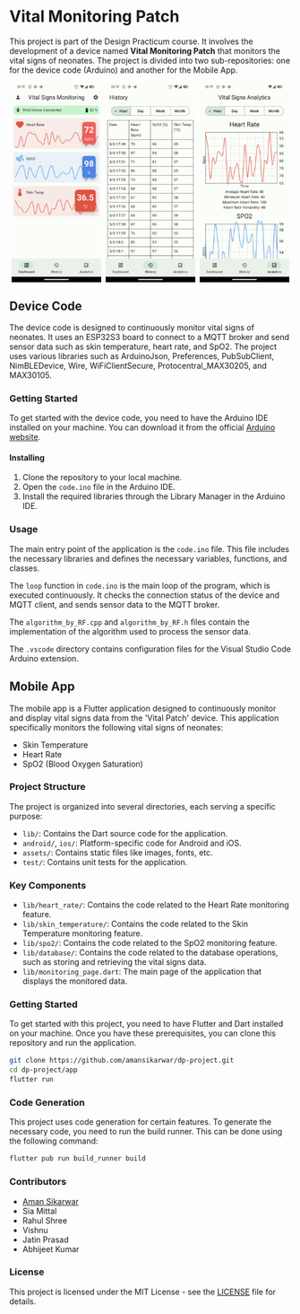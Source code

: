 # Vital Monitoring Patch

This project is part of the Design Practicum course. It involves the development of a device named **Vital Monitoring Patch** that monitors the vital signs of neonates. The project is divided into two sub-repositories: one for the device code (Arduino) and another for the Mobile App.

<div style="display: flex; justify-content: space-around;">
    <img src="image/README/1728465117936.png" alt="Dashboard" style="width:160px;"/>
    <img src="image/README/1728465678569.png" alt="History" style="width:160px;"/>
    <img src="image/README/1728465849361.png" alt="Analytics" style="width:160px;"/>
</div>

## Device Code

The device code is designed to continuously monitor vital signs of neonates. It uses an ESP32S3 board to connect to a MQTT broker and send sensor data such as skin temperature, heart rate, and SpO2. The project uses various libraries such as ArduinoJson, Preferences, PubSubClient, NimBLEDevice, Wire, WiFiClientSecure, Protocentral_MAX30205, and MAX30105.

### Getting Started

To get started with the device code, you need to have the Arduino IDE installed on your machine. You can download it from the official [Arduino website](https://www.arduino.cc/en/software).

#### Installing

1. Clone the repository to your local machine.
2. Open the `code.ino` file in the Arduino IDE.
3. Install the required libraries through the Library Manager in the Arduino IDE.

### Usage

The main entry point of the application is the `code.ino` file. This file includes the necessary libraries and defines the necessary variables, functions, and classes.

The `loop` function in `code.ino` is the main loop of the program, which is executed continuously. It checks the connection status of the device and MQTT client, and sends sensor data to the MQTT broker.

The `algorithm_by_RF.cpp` and `algorithm_by_RF.h` files contain the implementation of the algorithm used to process the sensor data.

The `.vscode` directory contains configuration files for the Visual Studio Code Arduino extension.

## Mobile App

The mobile app is a Flutter application designed to continuously monitor and display vital signs data from the 'Vital Patch' device. This application specifically monitors the following vital signs of neonates:

- Skin Temperature
- Heart Rate
- SpO2 (Blood Oxygen Saturation)

### Project Structure

The project is organized into several directories, each serving a specific purpose:

- `lib/`: Contains the Dart source code for the application.
- `android/`, `ios/`: Platform-specific code for Android and iOS.
- `assets/`: Contains static files like images, fonts, etc.
- `test/`: Contains unit tests for the application.

### Key Components

- `lib/heart_rate/`: Contains the code related to the Heart Rate monitoring feature.
- `lib/skin_temperature/`: Contains the code related to the Skin Temperature monitoring feature.
- `lib/spo2/`: Contains the code related to the SpO2 monitoring feature.
- `lib/database/`: Contains the code related to the database operations, such as storing and retrieving the vital signs data.
- `lib/monitoring_page.dart`: The main page of the application that displays the monitored data.

### Getting Started

To get started with this project, you need to have Flutter and Dart installed on your machine. Once you have these prerequisites, you can clone this repository and run the application.

```sh
git clone https://github.com/amansikarwar/dp-project.git
cd dp-project/app
flutter run
```

### Code Generation

This project uses code generation for certain features. To generate the necessary code, you need to run the build runner. This can be done using the following command:

```sh
flutter pub run build_runner build
```

### Contributors

- [Aman Sikarwar](https://github.com/AmanSikarwar)
- Sia Mittal
- Rahul Shree
- Vishnu
- Jatin Prasad
- Abhijeet Kumar

### License

This project is licensed under the MIT License - see the [LICENSE](LICENSE) file for details.
